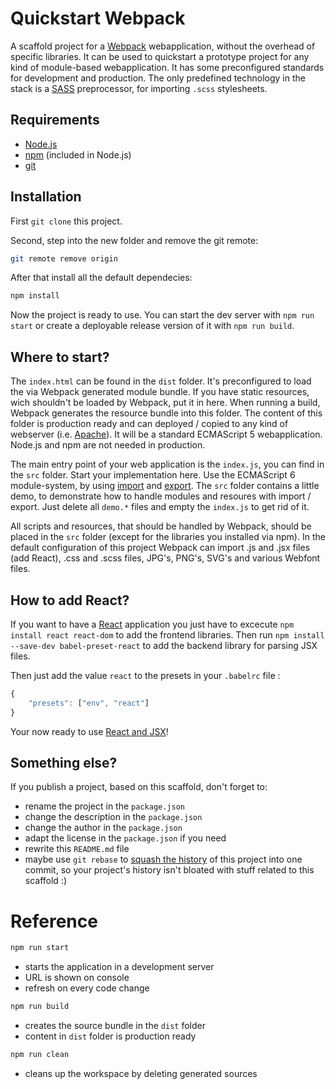 # Quickstart Webpack

A scaffold project for a [Webpack](https://webpack.js.org/) webapplication, without the overhead of specific libraries. It can be used to quickstart a prototype project for any kind of module-based webapplication. It has some preconfigured standards for development and production. The only predefined technology in the stack is a [SASS](https://sass-lang.com/) preprocessor, for importing `.scss` stylesheets.

## Requirements

- [Node.js](https://nodejs.org/en/)
- [npm](https://www.npmjs.com/) (included in Node.js)
- [git](https://git-scm.com/)

## Installation

First ```git clone``` this project.

Second, step into the new folder and remove the git remote:

```bash
git remote remove origin
```

After that install all the default dependecies:

```bash
npm install
```

Now the project is ready to use. You can start the dev server with ```npm run start``` or create a deployable release version of it with ```npm run build```.

## Where to start?

The `index.html` can be found in the `dist` folder. It's preconfigured to load the via Webpack generated module bundle.
If you have static resources, wich shouldn't be loaded by Webpack, put it in here. When running a build, Webpack generates the resource bundle into this folder. The content of this folder is production ready and can deployed / copied to any kind of webserver (i.e. [Apache](https://httpd.apache.org/)). It will be a standard ECMAScript 5 webapplication. Node.js and npm are not needed in production.

The main entry point of your web application is the `index.js`, you can find in the `src` folder. Start your implementation here. Use the ECMAScript 6 module-system, by using [import](https://developer.mozilla.org/en-US/docs/Web/JavaScript/Reference/Statements/import) and [export](https://developer.mozilla.org/en-US/docs/Web/JavaScript/Reference/Statements/export).
The `src` folder contains a little demo, to demonstrate how to handle modules and resoures with import / export. Just delete all `demo.*` files and empty the `index.js` to get rid of it.

All scripts and resources, that should be handled by Webpack, should be placed in the `src` folder (except for the libraries you installed via npm). In the default configuration of this project Webpack can import .js and .jsx files (add React), .css and .scss files, JPG's, PNG's, SVG's and various Webfont files.

## How to add React?

If you want to have a [React](https://reactjs.org/) application you just have to excecute ```npm install react react-dom``` to add the frontend libraries. Then run ```npm install --save-dev babel-preset-react``` to add the backend library for parsing JSX files.

Then just add the value `react` to the presets in your `.babelrc` file :

```javascript
{
    "presets": ["env", "react"]
}
```

Your now ready to use [React and JSX](https://reactjs.org/docs/hello-world.html)!

## Something else?

If you publish a project, based on this scaffold, don't forget to:

- rename the project in the `package.json`
- change the description in the `package.json`
- change the author in the `package.json`
- adapt the license in the `package.json` if you need
- rewrite this `README.md` file
- maybe use `git rebase` to [squash the history](https://git-scm.com/book/en/v2/Git-Tools-Rewriting-History) of this project into one commit, so your project's history isn't bloated with stuff related to this scaffold :)

# Reference

```bash
npm run start
```

- starts the application in a development server
- URL is shown on console
- refresh on every code change

```bash
npm run build
```

- creates the source bundle in the `dist` folder
- content in `dist` folder is production ready

```bash
npm run clean
```

- cleans up the workspace by deleting generated sources
